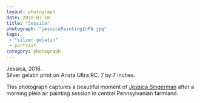 ```yaml
---
layout: photograph
date: 2018-07-10
title: "Jessica"
photograph: "jessicaPaintingInPA.jpg"
tags: 
 - "silver gelatin"
 - portrait
category: photograph
---
```

Jessica, 2018.  
Silver gelatin print on Arista Ultra RC. 7 by 7 inches.

This photograph captures a beautiful moment of [Jessica Singerman](https://www.jessicasingerman.com/) after a morning plein air painting session in central Pennsylvanian farmland.

